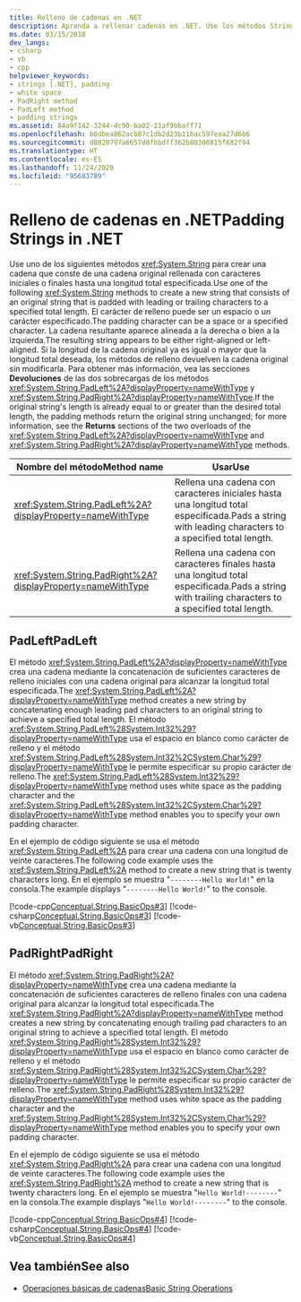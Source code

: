 ```yaml
---
title: Relleno de cadenas en .NET
description: Aprenda a rellenar cadenas en .NET. Use los métodos String.PadLeft y String.PadRight para agregar caracteres iniciales o finales hasta alcanzar la longitud total especificada.
ms.date: 03/15/2018
dev_langs:
- csharp
- vb
- cpp
helpviewer_keywords:
- strings [.NET], padding
- white space
- PadRight method
- PadLeft method
- padding strings
ms.assetid: 84a9f142-3244-4c90-ba02-21af9bbaff71
ms.openlocfilehash: b8dbea862acb87c1db2d23b11bac597eaa27d6b6
ms.sourcegitcommit: d8020797a6657d0fbbdff362b80300815f682f94
ms.translationtype: HT
ms.contentlocale: es-ES
ms.lasthandoff: 11/24/2020
ms.locfileid: "95683789"
---
```

# <a name="padding-strings-in-net"></a><span data-ttu-id="db22d-104">Relleno de cadenas en .NET</span><span class="sxs-lookup"><span data-stu-id="db22d-104">Padding Strings in .NET</span></span>

<span data-ttu-id="db22d-105">Use uno de los siguientes métodos <xref:System.String> para crear una cadena que conste de una cadena original rellenada con caracteres iniciales o finales hasta una longitud total especificada.</span><span class="sxs-lookup"><span data-stu-id="db22d-105">Use one of the following <xref:System.String> methods to create a new string that consists of an original string that is padded with leading or trailing characters to a specified total length.</span></span> <span data-ttu-id="db22d-106">El carácter de relleno puede ser un espacio o un carácter especificado.</span><span class="sxs-lookup"><span data-stu-id="db22d-106">The padding character can be a space or a specified character.</span></span> <span data-ttu-id="db22d-107">La cadena resultante aparece alineada a la derecha o bien a la izquierda.</span><span class="sxs-lookup"><span data-stu-id="db22d-107">The resulting string appears to be either right-aligned or left-aligned.</span></span> <span data-ttu-id="db22d-108">Si la longitud de la cadena original ya es igual o mayor que la longitud total deseada, los métodos de relleno devuelven la cadena original sin modificarla. Para obtener más información, vea las secciones **Devoluciones** de las dos sobrecargas de los métodos <xref:System.String.PadLeft%2A?displayProperty=nameWithType> y <xref:System.String.PadRight%2A?displayProperty=nameWithType>.</span><span class="sxs-lookup"><span data-stu-id="db22d-108">If the original string's length is already equal to or greater than the desired total length, the padding methods return the original string unchanged; for more information, see the **Returns** sections of the two overloads of the <xref:System.String.PadLeft%2A?displayProperty=nameWithType> and <xref:System.String.PadRight%2A?displayProperty=nameWithType> methods.</span></span>
  
|<span data-ttu-id="db22d-109">Nombre del método</span><span class="sxs-lookup"><span data-stu-id="db22d-109">Method name</span></span>|<span data-ttu-id="db22d-110">Usar</span><span class="sxs-lookup"><span data-stu-id="db22d-110">Use</span></span>|  
|-----------------|---------|  
|<xref:System.String.PadLeft%2A?displayProperty=nameWithType>|<span data-ttu-id="db22d-111">Rellena una cadena con caracteres iniciales hasta una longitud total especificada.</span><span class="sxs-lookup"><span data-stu-id="db22d-111">Pads a string with leading characters to a specified total length.</span></span>|  
|<xref:System.String.PadRight%2A?displayProperty=nameWithType>|<span data-ttu-id="db22d-112">Rellena una cadena con caracteres finales hasta una longitud total especificada.</span><span class="sxs-lookup"><span data-stu-id="db22d-112">Pads a string with trailing characters to a specified total length.</span></span>|  
  
## <a name="padleft"></a><span data-ttu-id="db22d-113">PadLeft</span><span class="sxs-lookup"><span data-stu-id="db22d-113">PadLeft</span></span>  

 <span data-ttu-id="db22d-114">El método <xref:System.String.PadLeft%2A?displayProperty=nameWithType> crea una cadena mediante la concatenación de suficientes caracteres de relleno iniciales con una cadena original para alcanzar la longitud total especificada.</span><span class="sxs-lookup"><span data-stu-id="db22d-114">The <xref:System.String.PadLeft%2A?displayProperty=nameWithType> method creates a new string by concatenating enough leading pad characters to an original string to achieve a specified total length.</span></span> <span data-ttu-id="db22d-115">El método <xref:System.String.PadLeft%28System.Int32%29?displayProperty=nameWithType> usa el espacio en blanco como carácter de relleno y el método <xref:System.String.PadLeft%28System.Int32%2CSystem.Char%29?displayProperty=nameWithType> le permite especificar su propio carácter de relleno.</span><span class="sxs-lookup"><span data-stu-id="db22d-115">The <xref:System.String.PadLeft%28System.Int32%29?displayProperty=nameWithType> method uses white space as the padding character and the <xref:System.String.PadLeft%28System.Int32%2CSystem.Char%29?displayProperty=nameWithType> method enables you to specify your own padding character.</span></span>  
  
 <span data-ttu-id="db22d-116">En el ejemplo de código siguiente se usa el método <xref:System.String.PadLeft%2A> para crear una cadena con una longitud de veinte caracteres.</span><span class="sxs-lookup"><span data-stu-id="db22d-116">The following code example uses the <xref:System.String.PadLeft%2A> method to create a new string that is twenty characters long.</span></span> <span data-ttu-id="db22d-117">En el ejemplo se muestra "`--------Hello World!`" en la consola.</span><span class="sxs-lookup"><span data-stu-id="db22d-117">The example displays "`--------Hello World!`" to the console.</span></span>  
  
 [!code-cpp[Conceptual.String.BasicOps#3](../../../samples/snippets/cpp/VS_Snippets_CLR/conceptual.string.basicops/cpp/padding.cpp#3)]
 [!code-csharp[Conceptual.String.BasicOps#3](../../../samples/snippets/csharp/VS_Snippets_CLR/conceptual.string.basicops/cs/padding.cs#3)]
 [!code-vb[Conceptual.String.BasicOps#3](../../../samples/snippets/visualbasic/VS_Snippets_CLR/conceptual.string.basicops/vb/padding.vb#3)]  
  
## <a name="padright"></a><span data-ttu-id="db22d-118">PadRight</span><span class="sxs-lookup"><span data-stu-id="db22d-118">PadRight</span></span>  

 <span data-ttu-id="db22d-119">El método <xref:System.String.PadRight%2A?displayProperty=nameWithType> crea una cadena mediante la concatenación de suficientes caracteres de relleno finales con una cadena original para alcanzar la longitud total especificada.</span><span class="sxs-lookup"><span data-stu-id="db22d-119">The <xref:System.String.PadRight%2A?displayProperty=nameWithType> method creates a new string by concatenating enough trailing pad characters to an original string to achieve a specified total length.</span></span> <span data-ttu-id="db22d-120">El método <xref:System.String.PadRight%28System.Int32%29?displayProperty=nameWithType> usa el espacio en blanco como carácter de relleno y el método <xref:System.String.PadRight%28System.Int32%2CSystem.Char%29?displayProperty=nameWithType> le permite especificar su propio carácter de relleno.</span><span class="sxs-lookup"><span data-stu-id="db22d-120">The <xref:System.String.PadRight%28System.Int32%29?displayProperty=nameWithType> method uses white space as the padding character and the <xref:System.String.PadRight%28System.Int32%2CSystem.Char%29?displayProperty=nameWithType> method enables you to specify your own padding character.</span></span>  
  
 <span data-ttu-id="db22d-121">En el ejemplo de código siguiente se usa el método <xref:System.String.PadRight%2A> para crear una cadena con una longitud de veinte caracteres.</span><span class="sxs-lookup"><span data-stu-id="db22d-121">The following code example uses the <xref:System.String.PadRight%2A> method to create a new string that is twenty characters long.</span></span> <span data-ttu-id="db22d-122">En el ejemplo se muestra "`Hello World!--------`" en la consola.</span><span class="sxs-lookup"><span data-stu-id="db22d-122">The example displays "`Hello World!--------`" to the console.</span></span>  
  
 [!code-cpp[Conceptual.String.BasicOps#4](../../../samples/snippets/cpp/VS_Snippets_CLR/conceptual.string.basicops/cpp/padding.cpp#4)]
 [!code-csharp[Conceptual.String.BasicOps#4](../../../samples/snippets/csharp/VS_Snippets_CLR/conceptual.string.basicops/cs/padding.cs#4)]
 [!code-vb[Conceptual.String.BasicOps#4](../../../samples/snippets/visualbasic/VS_Snippets_CLR/conceptual.string.basicops/vb/padding.vb#4)]  
  
## <a name="see-also"></a><span data-ttu-id="db22d-123">Vea también</span><span class="sxs-lookup"><span data-stu-id="db22d-123">See also</span></span>

- [<span data-ttu-id="db22d-124">Operaciones básicas de cadenas</span><span class="sxs-lookup"><span data-stu-id="db22d-124">Basic String Operations</span></span>](basic-string-operations.md)
